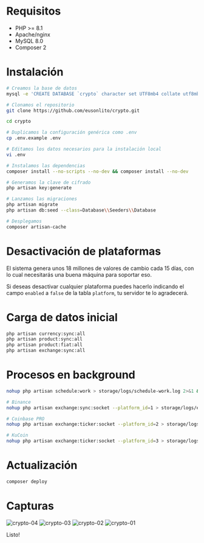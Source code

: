 # Requisitos

* PHP >= 8.1
* Apache/nginx
* MySQL 8.0
* Composer 2

# Instalación

```bash
# Creamos la base de datos
mysql -e 'CREATE DATABASE `crypto` character set UTF8mb4 collate utf8mb4_bin;'

# Clonamos el repositorio
git clone https://github.com/eusonlito/crypto.git

cd crypto

# Duplicamos la configuración genérica como .env
cp .env.example .env

# Editamos los datos necesarios para la instalación local
vi .env

# Instalamos las dependencias
composer install --no-scripts --no-dev && composer install --no-dev

# Generamos la clave de cifrado
php artisan key:generate

# Lanzamos las migraciones
php artisan migrate
php artisan db:seed --class=Database\\Seeders\\Database

# Desplegamos
composer artisan-cache
````

# Desactivación de plataformas

El sistema genera unos 18 millones de valores de cambio cada 15 días, con lo cual necesitarás una buena máquina para soportar eso.

Si deseas desactivar cualquier plataforma puedes hacerlo indicando el campo `enabled` a `false` de la tabla `platform`, tu servidor te lo agradecerá.

# Carga de datos inicial

```bash
php artisan currency:sync:all
php artisan product:sync:all
php artisan product:fiat:all
php artisan exchange:sync:all
```

# Procesos en background

```bash
nohup php artisan schedule:work > storage/logs/schedule-work.log 2>&1 &

# Binance
nohup php artisan exchange:sync:socket --platform_id=1 > storage/logs/exchange-sync-socket-1.log 2>&1 &

# Coinbase PRO
nohup php artisan exchange:ticker:socket --platform_id=2 > storage/logs/exchange-ticker-socket-2.log 2>&1 &

# KuCoin
nohup php artisan exchange:ticker:socket --platform_id=3 > storage/logs/exchange-ticker-socket-3.log 2>&1 &
```

# Actualización

```bash
composer deploy
```

# Capturas

![crypto-04](https://user-images.githubusercontent.com/644551/149986612-6303a6fd-9aec-426e-8499-37a0e7e011fe.png)
![crypto-03](https://user-images.githubusercontent.com/644551/149986613-61e64584-609b-4d81-afad-9445fabfe28a.png)
![crypto-02](https://user-images.githubusercontent.com/644551/149986615-5170bac2-4e3b-4ac3-b044-f88eb185f1a3.png)
![crypto-01](https://user-images.githubusercontent.com/644551/149986618-bd4927bd-ae63-45fd-917e-4e79c3532a5b.png)

Listo!
